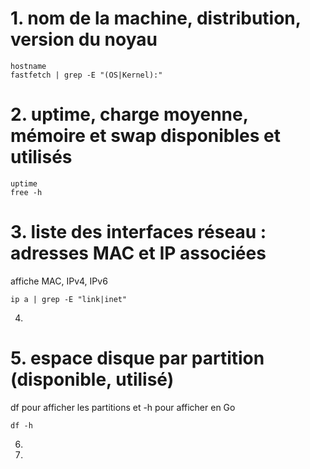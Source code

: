 # 1. nom de la machine, distribution, version du noyau
```
hostname
fastfetch | grep -E "(OS|Kernel):"
```
# 2. uptime, charge moyenne, mémoire et swap disponibles et utilisés
```
uptime
free -h
```
# 3. liste des interfaces réseau : adresses MAC et IP associées
affiche MAC, IPv4, IPv6
```
ip a | grep -E "link|inet"
```
4.
# 5. espace disque par partition (disponible, utilisé)
df pour afficher les partitions et -h pour afficher en Go
```
df -h
```
6.
7.



